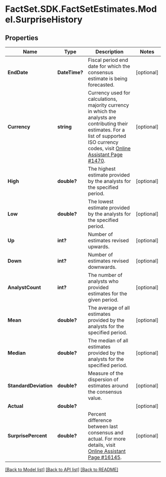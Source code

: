 # FactSet.SDK.FactSetEstimates.Model.SurpriseHistory

## Properties

Name | Type | Description | Notes
------------ | ------------- | ------------- | -------------
**EndDate** | **DateTime?** | Fiscal period end date for which the consensus estimate is being forecasted. | [optional] 
**Currency** | **string** | Currency used for calculations, majority currency in which the analysts are contributing their estimates. For a list of supported ISO currency codes, visit [Online Assistant Page #1470](https://oa.apps.factset.com/pages/1470). | [optional] 
**High** | **double?** | The highest estimate provided by the analysts for the specified period. | [optional] 
**Low** | **double?** | The lowest estimate provided by the analysts for the specified period. | [optional] 
**Up** | **int?** | Number of estimates revised upwards. | [optional] 
**Down** | **int?** | Number of estimates revised downwards. | [optional] 
**AnalystCount** | **int?** | The number of analysts who provided estimates for the given period. | [optional] 
**Mean** | **double?** | The average of all estimates provided by the analysts for the specified period. | [optional] 
**Median** | **double?** | The median of all estimates provided by the analysts for the specified period. | [optional] 
**StandardDeviation** | **double?** | Measure of the dispersion of estimates around the consensus value. | [optional] 
**Actual** | **double?** |  | [optional] 
**SurprisePercent** | **double?** | Percent difference between last consensus and actual. For more details, visit [Online Assistant Page #16145](https://oa.apps.factset.com/pages/16145). | [optional] 

[[Back to Model list]](../README.md#documentation-for-models) [[Back to API list]](../README.md#documentation-for-api-endpoints) [[Back to README]](../README.md)

